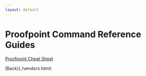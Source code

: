 ```yaml
---
layout: default
---
```


# Proofpoint Command Reference Guides

[Proofpoint Cheat Sheet](./proofpoint/proofpoint_cheat.html)


[Back}(./vendors.html)